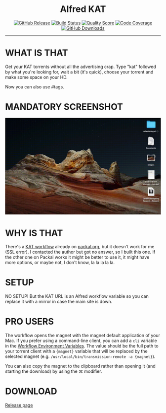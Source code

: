 <h1 align="center">Alfred KAT</h1>

<p align="center">
    <a href="https://github.com/godbout/alfred-kat/releases/tag/2.0.0"><img src="https://img.shields.io/github/release/godbout/alfred-kat.svg" alt="GitHub Release"></a>
    <a href="https://travis-ci.com/godbout/alfred-kat"><img src="https://img.shields.io/travis/com/godbout/alfred-kat/master.svg" alt="Build Status"></a>
    <a href="https://scrutinizer-ci.com/g/godbout/alfred-kat"><img src="https://img.shields.io/scrutinizer/g/godbout/alfred-kat.svg" alt="Quality Score"></a>
    <a href="https://scrutinizer-ci.com/g/godbout/alfred-kat"><img src="https://scrutinizer-ci.com/g/godbout/alfred-kat/badges/coverage.png?b=master" alt="Code Coverage"></a>
    <a href="https://github.com/godbout/alfred-kat/releases"><img src="https://img.shields.io/github/downloads/godbout/alfred-kat/total.svg" alt="GitHub Downloads"></a>
</p>

___

# WHAT IS THAT

Get your KAT torrents without all the advertising crap. Type "kat" followed by what you're looking for, wait a bit (it's quick), choose your torrent and make some space on your HD.

Now you can also use #tags.

# MANDATORY SCREENSHOT

![Beautiful Video](https://github.com/godbout/alfred-kat/blob/media/alfred-kat.gif "Beautiful Video")

# WHY IS THAT

There's a [KAT workflow](http://www.packal.org/workflow/kat-search) already on [packal.org](http://www.packal.org), but it doesn't work for me (SSL error). I contacted the author but got no answer, so I built this one. If the other one on Packal works it might be better to use it, it might have more options, or maybe not, I don't know, la la la la la.

# SETUP

NO SETUP! But the KAT URL is an Alfred workflow variable so you can replace it with a mirror in case the main site is down.

# PRO USERS

The workflow opens the magnet with the magnet default application of your Mac. If you prefer using a command-line client, you can add a `cli` variable in the [Workflow Environment Variables](https://www.alfredapp.com/help/workflows/advanced/variables/#environment). The value should be the full path to your torrent client with a `{magnet}` variable that will be replaced by the selected magnet (e.g. `/usr/local/bin/transmission-remote -a {magnet}`).

You can also copy the magnet to the clipboard rather than opening it (and starting the download) by using the ⌘ modifier.

# DOWNLOAD

[Release page](https://github.com/godbout/alfred-kat/releases/latest)

